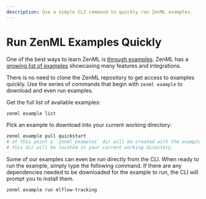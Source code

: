 ```yaml
---
description: Use a simple CLI command to quickly run ZenML examples.
---
```


# Run ZenML Examples Quickly

One of the best ways to learn ZenML is [through examples](https://github.com/zenml-io/zenml/tree/main/examples). ZenML 
has a [growing list of examples](https://github.com/zenml-io/zenml/tree/main/examples) showcasing many features and 
integrations.

There is no need to clone the ZenML repository to get access to examples quickly. 
Use the series of commands that begin with `zenml example` to download and even run examples.

Get the full list of available examples:

```bash
zenml example list
```

Pick an example to download into your current working directory:

```bash
zenml example pull quickstart
# at this point a `zenml_examples` dir will be created with the example(s) inside it.
# this dir will be located in your current working directory.
```

Some of our examples can even be run directly from the CLI. When ready to run the example, simply type the following 
command. If there are any dependencies needed to be downloaded for the example to run, the CLI will prompt you to 
install them.

```bash
zenml example run mlflow-tracking
```
